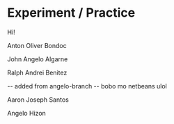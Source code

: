 # Experiment / Practice

Hi!

Anton Oliver Bondoc 

John Angelo Algarne

Ralph Andrei Benitez

-- added from angelo-branch
-- bobo mo netbeans ulol

Aaron Joseph Santos

Angelo Hizon